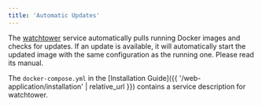 ```yaml
---
title: 'Automatic Updates'
---
```



The [watchtower](https://containrrr.dev/watchtower/) service automatically pulls running Docker images and checks for updates. If an update is available, it will automatically start the updated image with the same configuration as the running one. Please read its manual.

The `docker-compose.yml` in the [Installation Guide]({{ '/web-application/installation' | relative_url }}) contains a service description for watchtower.
